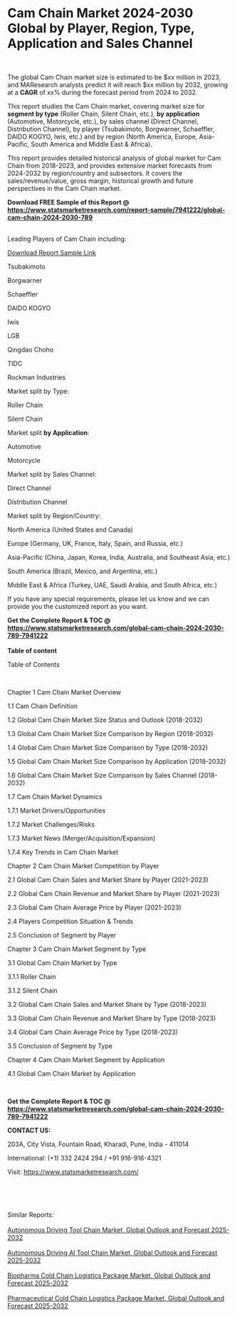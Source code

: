 <h1>Cam Chain Market 2024-2030 Global by Player, Region, Type, Application and Sales Channel</h1><br/><p>The global Cam Chain market size is estimated to be $xx million in 2023, and MAResearch analysts predict it will reach $xx million by 2032, growing at a <strong>CAGR</strong> of xx% during the forecast period from 2024 to 2032.</p><p>
 
 This report studies the Cam Chain market, covering market size for <strong>segment by type</strong> (Roller Chain, Silent Chain, etc.), <strong>by application</strong> (Automotive, Motorcycle, etc.), by sales channel (Direct Channel, Distribution Channel), by player (Tsubakimoto, Borgwarner, Schaeffler, DAIDO KOGYO, Iwis, etc.) and by region (North America, Europe, Asia-Pacific, South America and Middle East & Africa).</p><p>
 
 This report provides detailed historical analysis of global market for Cam Chain from 2018-2023, and provides extensive market forecasts from 2024-2032 by region/country and subsectors. It covers the sales/revenue/value, gross margin, historical growth and future perspectives in the Cam Chain market.</p><div><b>Download FREE Sample of this Report @ <a href="https://www.statsmarketresearch.com/download-free-sample/7941222/global-cam-chain-2024-2030-789">https://www.statsmarketresearch.com/report-sample/7941222/global-cam-chain-2024-2030-789</a></b></div><br><p>
 
 Leading Players of Cam Chain including:</p><p><a href="https://www.statsmarketresearch.com/download-free-sample/7941222/global-cam-chain-2024-2030-789">Download Report Sample Link</a></p><p>Tsubakimoto</p><p>Borgwarner</p><p>Schaeffler</p><p>DAIDO KOGYO</p><p>Iwis</p><p>LGB</p><p>Qingdao Choho</p><p>TIDC</p><p>Rockman Industries</p><p>
 
 Market split by Type:</p><p>Roller Chain</p><p>Silent Chain</p><p>
 
 Market split <strong>by Application</strong>:</p><p>Automotive</p><p>Motorcycle</p><p>
 
 Market split by Sales Channel:</p><p>Direct Channel</p><p>Distribution Channel</p><p>
 
 Market split by Region/Country:</p><p>North America (United States and Canada)</p><p>Europe (Germany, UK, France, Italy, Spain, and Russia, etc.)</p><p>Asia-Pacific (China, Japan, Korea, India, Australia, and Southeast Asia, etc.)</p><p>South America (Brazil, Mexico, and Argentina, etc.)</p><p>Middle East & Africa (Turkey, UAE, Saudi Arabia, and South Africa, etc.)</p><p>
 
 If you have any special requirements, please let us know and we can provide you the customized report as you want.</p><div><b>Get the Complete Report & TOC @ <a href="https://www.statsmarketresearch.com/global-cam-chain-2024-2030-789-7941222">https://www.statsmarketresearch.com/global-cam-chain-2024-2030-789-7941222</a></b></div><br><b>Table of content</b><p>Table of Contents<br />
 
 <br />
 
 Chapter 1 Cam Chain Market Overview<br />
 
  1.1 Cam Chain Definition<br />
 
  1.2 Global Cam Chain Market Size Status and Outlook (2018-2032)<br />
 
  1.3 Global Cam Chain Market Size Comparison by Region (2018-2032)<br />
 
  1.4 Global Cam Chain Market Size Comparison by Type (2018-2032)<br />
 
  1.5 Global Cam Chain Market Size Comparison by Application (2018-2032)<br />
 
  1.6 Global Cam Chain Market Size Comparison by Sales Channel (2018-2032)<br />
 
  1.7 Cam Chain Market Dynamics<br />
 
  1.7.1 Market Drivers/Opportunities<br />
 
  1.7.2 Market Challenges/Risks<br />
 
  1.7.3 Market News (Merger/Acquisition/Expansion)<br />
 
  1.7.4 Key Trends in Cam Chain Market<br />
 
 Chapter 2 Cam Chain Market Competition by Player<br />
 
  2.1 Global Cam Chain Sales and Market Share by Player (2021-2023)<br />
 
  2.2 Global Cam Chain Revenue and Market Share by Player (2021-2023)<br />
 
  2.3 Global Cam Chain Average Price by Player (2021-2023)<br />
 
  2.4 Players Competition Situation & Trends<br />
 
  2.5 Conclusion of Segment by Player<br />
 
 Chapter 3 Cam Chain Market Segment by Type<br />
 
  3.1 Global Cam Chain Market by Type<br />
 
  3.1.1 Roller Chain<br />
 
  3.1.2 Silent Chain<br />
 
  3.2 Global Cam Chain Sales and Market Share by Type (2018-2023)<br />
 
  3.3 Global Cam Chain Revenue and Market Share by Type (2018-2023)<br />
 
  3.4 Global Cam Chain Average Price by Type (2018-2023)<br />
 
  3.5 Conclusion of Segment by Type<br />
 
 Chapter 4 Cam Chain Market Segment by Application<br />
 
  4.1 Global Cam Chain Market by Application<br />
 
  <br><div><b>Get the Complete Report & TOC @ <a href="https://www.statsmarketresearch.com/global-cam-chain-2024-2030-789-7941222">https://www.statsmarketresearch.com/global-cam-chain-2024-2030-789-7941222</a></b></div></p>
 
 <b>CONTACT US:</b><br>
 
 203A, City Vista, Fountain Road, Kharadi, Pune, India - 411014 <br>
 
 International: (+1) 332 2424 294 / +91 916-916-4321<br>
 
 Visit: <a href="https://www.statsmarketresearch.com/">https://www.statsmarketresearch.com/</a>
 
 <br>
 
 <br><br>Similar Reports: <br><br><a href="https://www.statsmarketresearch.com/global-autonomous-driving-tool-chain-forecast-2025-2032-101-8036624">Autonomous Driving Tool Chain Market, Global Outlook and Forecast 2025-2032</a><br><br><a href="https://www.statsmarketresearch.com/global-autonomous-driving-ai-tool-chain-forecast-2025-2032-657-8036623">Autonomous Driving AI Tool Chain Market, Global Outlook and Forecast 2025-2032</a><br><br><a href="https://www.statsmarketresearch.com/global-biopharma-cold-chain-logistics-package-forecast-2025-2032-796-8036075">Biopharma Cold Chain Logistics Package Market, Global Outlook and Forecast 2025-2032</a><br><br><a href="https://www.statsmarketresearch.com/global-pharmaceutical-cold-chain-logistics-package-forecast-2025-2032-877-8036072">Pharmaceutical Cold Chain Logistics Package Market, Global Outlook and Forecast 2025-2032</a><br><br>
